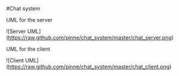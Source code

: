 #Chat system

UML for the server

![Server UML]
(https://raw.github.com/pinne/chat_system/master/chat_server.png)

UML for the client

![Client UML]
(https://raw.github.com/pinne/chat_system/master/chat_client.png)
